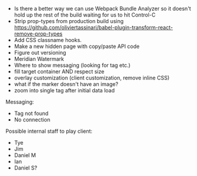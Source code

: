 - Is there a better way we can use Webpack Bundle Analyzer so it doesn't hold up
  the rest of the build waiting for us to hit Control-C
- Strip prop-types from production build using
  <https://github.com/oliviertassinari/babel-plugin-transform-react-remove-prop-types>
- Add CSS classname hooks.
- Make a new hidden page with copy/paste API code
- Figure out versioning
- Meridian Watermark
- Where to show messaging (looking for tag etc.)
- fill target container AND respect size
- overlay customization (client customization, remove inline CSS)
- what if the marker doesn't have an image?
- zoom into single tag after initial data load

Messaging:

- Tag not found
- No connection

Possible internal staff to play client:

- Tye
- Jim
- Daniel M
- Ian
- Daniel S?
